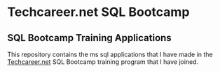 # Techcareer.net SQL Bootcamp
## SQL Bootcamp Training Applications
 
 This repository contains the ms sql applications that I have made in the <a href='https://www.techcareer.net/en'>Techcareer.net</a> SQL Bootcamp training program that I have joined.
